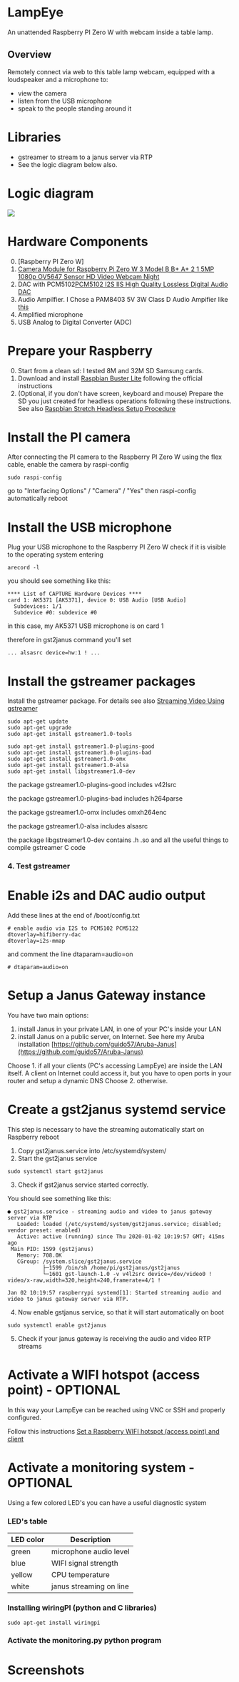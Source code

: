 # LampEye

An unattended Raspberry PI Zero W with webcam inside a table lamp.

## Overview
Remotely connect via web to this table lamp webcam, equipped with a loudspeaker and a microphone to:

- view the camera
- listen from the USB microphone 
- speak to the people standing around it

# Libraries
- gstreamer to stream to a janus server via RTP
- See the logic diagram below also.

# Logic diagram
[![](https://github.com/guido57/LampEye/blob/master/screenshots/LampEye.png)](https://github.com/guido57/LampEye/blob/master/screenshots/LampEye.png)

# Hardware Components
0. [Raspberry PI Zero W]
1. [ Camera Module for Raspberry Pi Zero W 3 Model B B+ A+ 2 1 5MP 1080p OV5647 Sensor HD Video Webcam Night](https://www.amazon.it/gp/product/B0759NWTGC/ref=ppx_yo_dt_b_asin_title_o03_s00?ie=UTF8&psc=1)
2. DAC with PCM5102[PCM5102 I2S IIS High Quality Lossless Digital Audio DAC](https://www.amazon.it/gp/product/B07QBY5Y9K/ref=ppx_yo_dt_b_asin_title_o00_s00?ie=UTF8&psc=1)
3. Audio Ampilfier. I Chose a PAM8403 5V 3W Class D Audio Ampifier like [this](https://www.amazon.it/Muzoct-PAM8403-Digital-Amplificatore-Classe/dp/B07791Z9WC/ref=sr_1_14?keywords=pam8403&qid=1565554203&s=gateway&sr=8-14)
4. Amplified microphone
5. USB Analog to Digital Converter (ADC) 

# Prepare your Raspberry
0. Start from a clean sd: I tested 8M and 32M SD Samsung cards.
1. Download and install [Raspbian Buster Lite](https://www.raspberrypi.org/downloads/raspbian/) following the official instructions
2. (Optional, if you don't have screen, keyboard and mouse) Prepare the SD you just created for headless operations following these instructions. See also [Raspbian Stretch Headless Setup Procedure](https://www.raspberrypi.org/forums/viewtopic.php?t=191252) 

# Install the PI camera
After connecting the PI camera to the Raspberry PI Zero W using the flex cable, enable the camera by raspi-config
```
sudo raspi-config
```
go to "Interfacing Options" / "Camera" / "Yes"
then raspi-config automatically reboot


# Install the USB microphone
Plug your USB microphone to the Raspberry PI Zero W
check if it is visible to the operating system entering
```
arecord -l
```
you should see something like this:
```
**** List of CAPTURE Hardware Devices ****
card 1: AK5371 [AK5371], device 0: USB Audio [USB Audio]
  Subdevices: 1/1
  Subdevice #0: subdevice #0
```
in this case,  my AK5371 USB microphone is on card 1 

therefore in gst2janus command you'll set 
```
... alsasrc device=hw:1 ! ...
```
# Install the gstreamer packages

Install the gstreamer package. For details see also [Streaming Video Using gstreamer](https://raspberry-projects.com/pi/pi-hardware/raspberry-pi-camera/streaming-video-using-gstreamer) 
```
sudo apt-get update
sudo apt-get upgrade
sudo apt-get install gstreamer1.0-tools
```

```
sudo apt-get install gstreamer1.0-plugins-good
sudo apt-get install gstreamer1.0-plugins-bad
sudo apt-get install gstreamer1.0-omx
sudo apt-get install gstreamer1.0-alsa
sudo apt-get install libgstreamer1.0-dev
```
the package gstreamer1.0-plugins-good includes v42lsrc

the package gstreamer1.0-plugins-bad includes h264parse

the package gstreamer1.0-omx includes omxh264enc

the package gstreamer1.0-alsa includes alsasrc

the package libgstreamer1.0-dev contains .h .so and all the useful things to compile gstreamer C code 

### 4. Test gstreamer 


# Enable i2s and DAC audio output

Add these lines at the end of /boot/config.txt
```
# enable audio via I2S to PCM5102 PCM5122
dtoverlay=hifiberry-dac
dtoverlay=i2s-mmap
```
and comment the line dtaparam=audio=on

```
# dtaparam=audio=on
```
# Setup a Janus Gateway instance
You have two main options:
1. install Janus in your private LAN, in one of your PC's inside your LAN
2. install Janus on a public server, on Internet. See here my Aruba installation [https://github.com/guido57/Aruba-Janus](https://github.com/guido57/Aruba-Janus)

Choose 1. if all your clients (PC's accessing LampEye) are inside the LAN itself. A client on Internet could access it, but you have to open ports in your router and setup a dynamic DNS
Choose 2. otherwise. 

# Create a gst2janus systemd service
This step is necessary to have the streaming automatically start on Raspberry reboot

1. Copy gst2janus.service into /etc/systemd/system/
2. Start the gst2janus service 
```
sudo systemctl start gst2janus
```
3. Check if gst2janus service started correctly.

You should see something like this:
```
● gst2janus.service - streaming audio and video to janus gateway server via RTP
   Loaded: loaded (/etc/systemd/system/gst2janus.service; disabled; vendor preset: enabled)
   Active: active (running) since Thu 2020-01-02 10:19:57 GMT; 415ms ago
 Main PID: 1599 (gst2janus)
   Memory: 708.0K
   CGroup: /system.slice/gst2janus.service
           ├─1599 /bin/sh /home/pi/gst2janus/gst2janus
           └─1601 gst-launch-1.0 -v v4l2src device=/dev/video0 ! video/x-raw,width=320,height=240,framerate=4/1 !

Jan 02 10:19:57 raspberrypi systemd[1]: Started streaming audio and video to janus gateway server via RTP.
```
4. Now enable gstjanus service, so that it will start automatically on boot
```
sudo systemctl enable gst2janus
```
5. Check if your janus gateway is receiving the audio and video RTP streams


# Activate a WIFI hotspot (access point) - OPTIONAL
In this way your LampEye can be reached using VNC or SSH and properly configured.

Follow this instructions [Set a Raspberry WIFI hotspot (access point) and client](https://github.com/guido57/Raspberry-WIFI-hotspot)
 
# Activate a monitoring system - OPTIONAL
Using a few colored LED's you can have a useful diagnostic system

### LED's table

| LED color | Description | 
| --- | --- |
| green | microphone audio level |
| blue  | WIFI signal strength   |
| yellow | CPU temperature |
| white | janus streaming on line|

### Installing wiringPI (python and C libraries)
```
sudo apt-get install wiringpi
```
### Activate the monitoring.py python program



# Screenshots

